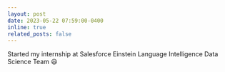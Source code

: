 ```yaml
---
layout: post
date: 2023-05-22 07:59:00-0400
inline: true
related_posts: false
---
```


Started my internship at Salesforce Einstein Language Intelligence Data Science Team :smiley:
